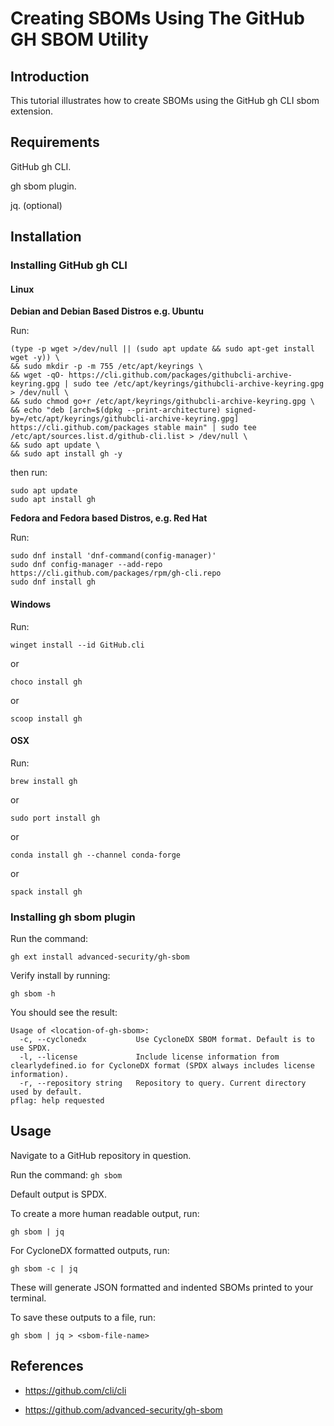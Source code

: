 # Creating SBOMs Using The GitHub GH SBOM Utility

## Introduction

This tutorial illustrates how to create SBOMs using the GitHub gh CLI sbom extension.
## Requirements

GitHub gh CLI.

gh sbom plugin.

jq. (optional)

## Installation

### Installing GitHub gh CLI

#### Linux

**Debian and Debian Based Distros e.g. Ubuntu**

Run:

```
(type -p wget >/dev/null || (sudo apt update && sudo apt-get install wget -y)) \
&& sudo mkdir -p -m 755 /etc/apt/keyrings \
&& wget -qO- https://cli.github.com/packages/githubcli-archive-keyring.gpg | sudo tee /etc/apt/keyrings/githubcli-archive-keyring.gpg > /dev/null \
&& sudo chmod go+r /etc/apt/keyrings/githubcli-archive-keyring.gpg \
&& echo "deb [arch=$(dpkg --print-architecture) signed-by=/etc/apt/keyrings/githubcli-archive-keyring.gpg] https://cli.github.com/packages stable main" | sudo tee /etc/apt/sources.list.d/github-cli.list > /dev/null \
&& sudo apt update \
&& sudo apt install gh -y
```

then run:

```
sudo apt update
sudo apt install gh
```

**Fedora and Fedora based Distros, e.g. Red Hat**


Run:

```
sudo dnf install 'dnf-command(config-manager)'
sudo dnf config-manager --add-repo https://cli.github.com/packages/rpm/gh-cli.repo
sudo dnf install gh
```

#### Windows

Run:

```winget install --id GitHub.cli```

or

```choco install gh```

or

```scoop install gh```


#### OSX

Run:

```brew install gh```

or

```sudo port install gh```

or 

```conda install gh --channel conda-forge```

or


```spack install gh```


### Installing gh sbom plugin

Run the command:

```gh ext install advanced-security/gh-sbom```

Verify install by running:

```gh sbom -h```

You should see the result:

```
Usage of <location-of-gh-sbom>:
  -c, --cyclonedx           Use CycloneDX SBOM format. Default is to use SPDX.
  -l, --license             Include license information from clearlydefined.io for CycloneDX format (SPDX always includes license information).
  -r, --repository string   Repository to query. Current directory used by default.
pflag: help requested
```

## Usage

Navigate to a GitHub repository in question.

Run the command:
```gh sbom```

Default output is SPDX.

To create a more human readable output, run:

```gh sbom | jq```

For CycloneDX formatted outputs, run:

```gh sbom -c | jq```

These will generate JSON formatted and indented SBOMs printed to your terminal.

To save these outputs to a file, run:

```gh sbom | jq > <sbom-file-name>```

## References

* https://github.com/cli/cli

* https://github.com/advanced-security/gh-sbom